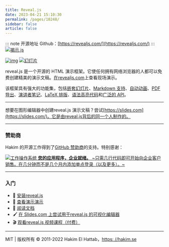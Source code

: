 ```yaml
---
title: Reveal.js
date: 2023-04-21 15:10:30
permalink: /pages/10248/
sidebar: false
article: false
---
```

::: note 开源地址
Github：[https://revealjs.com/](https://revealjs.com/)
::: 
[![揭示.js](https://camo.githubusercontent.com/5327c3e6d8349607bc84c60102bee78e7ee32d2b1861f28445560df9eeb79492/68747470733a2f2f68616b696d2d7374617469632e73332e616d617a6f6e6177732e636f6d2f72657665616c2d6a732f6c6f676f2f76312f72657665616c2d626c61636b2d746578742d737469636b65722e706e67)](https://revealjs.com/)

[![img](https://github.com/hakimel/reveal.js/workflows/tests/badge.svg)](https://github.com/hakimel/reveal.js/actions) [![幻灯片](https://camo.githubusercontent.com/a25a9e24942656ec32955d6fd5dca1fc62c1590d6e8e205032b7e089c1b21c05/68747470733a2f2f73332e616d617a6f6e6177732e636f6d2f7374617469632e736c69642e65732f696d616765732f736c696465732d6769746875622d62616e6e65722d3332307834302e706e673f31)](https://slides.com/)

reveal.js 是一个开源的 HTML 演示框架。它使任何拥有网络浏览器的人都可以免费创建精美的演示文稿。[在revealjs.com](https://revealjs.com/)上查看现场演示。

该框架具有强大的功能集，包括[嵌套幻灯片](https://revealjs.com/vertical-slides/)、[Markdown 支持](https://revealjs.com/markdown/)、[自动动画](https://revealjs.com/auto-animate/)、[PDF 导出](https://revealjs.com/pdf-export/)、[演讲者笔记](https://revealjs.com/speaker-view/)、[LaTeX 排版](https://revealjs.com/math/)、[语法高亮代码](https://revealjs.com/code/)和[广泛的 API](https://revealjs.com/api/)。

------

想要在图形编辑器中创建reveal.js 演示文稿？尝试[https://slides.com](https://slides.com/)。它是由reveal.js背后的同一个人制作的。

------

### 赞助商

Hakim 的开源工作得到了[GitHub 赞助商](https://github.com/sponsors/hakimel)的支持。特别感谢：

[![工作操作系统](https://user-images.githubusercontent.com/629429/151508669-efb4c3b3-8fe3-45eb-8e47-e9510b5f0af1.svg) **您的应用程序，企业就绪。** ~只需几行代码即可开始向企业客户销售。在几分钟而不是几个月内添加单点登录（以及更多）。~](https://workos.com/?utm_campaign=github_repo&utm_medium=referral&utm_content=revealjs&utm_source=github)

------

### 入门

- 🚀 [安装reveal.js](https://revealjs.com/installation)
- 👀 [查看演示演示](https://revealjs.com/demo)
- 📖 [阅读文档](https://revealjs.com/markup/)
- 🖌 [在 Slides.com 上尝试用于reveal.js 的可视化编辑器](https://slides.com/)
- 🎬 [观看reveal.js 视频课程（付费）](https://revealjs.com/course)

------

MIT | 版权所有 © 2011-2022 Hakim El Hattab，[https: //hakim.se](https://hakim.se/)